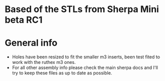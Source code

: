 # Based of the STLs from Sherpa Mini beta RC1 

# General info  
 - Holes have been resized to fit the smaller m3 inserts, been test fited to work with the ruthex m3 ones. 
 - For all other assembly info please check the main sherpa docs and I'll try to keep these files as up to date as possible.
 
